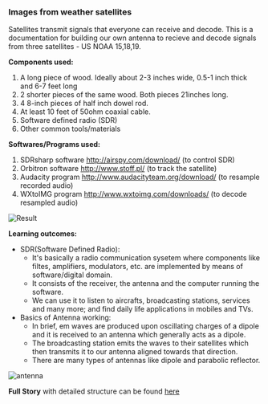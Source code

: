 ### Images from weather satellites
Satellites transmit signals that everyone can receive and decode. This is a documentation for building our own antenna to recieve and decode signals from three satellites - US NOAA 15,18,19.

**Components used:**
1. A long piece of wood. Ideally about 2-3 inches wide, 0.5-1 inch thick and 6-7 feet long
2. 2 shorter pieces of the same wood. Both pieces 21inches long.
3. 4 8-inch pieces of half inch dowel rod.
4. At least 10 feet of 50ohm coaxial cable.
5. Software defined radio (SDR)
6. Other common tools/materials

**Softwares/Programs used:**
1. SDRsharp software http://airspy.com/download/ (to control SDR)
2. Orbitron software http://www.stoff.pl/ (to track the satellite)
3. Audacity program http://www.audacityteam.org/download/ (to resample recorded audio)
4. WXtoIMG program http://www.wxtoimg.com/downloads/ (to decode resampled audio)

![Result](https://cdn.instructables.com/FT2/3FBR/J44FNQU9/FT23FBRJ44FNQU9.LARGE.jpg?auto=webp&frame=1&width=480&fit=bounds)

**Learning outcomes:**
* SDR(Software Defined Radio):
   * It's basically a radio communication sysetem where components like filtes, amplifiers, modulators, etc. are implemented by means of software/digital domain.
   * It consists of the receiver, the antenna and the computer running the software.
   * We can use it to listen to aircrafts, broadcasting stations, services and many more; and find daily life applications in mobiles and TVs.
* Basics of Antenna working:
   * In brief, em waves are produced upon oscillating charges of a dipole and it is received to an antenna which generally acts as a dipole.
   * The broadcasting station emits the waves to their satellites which then transmits it to our antenna aligned towards that direction.
   * There are many types of antennas like dipole and parabolic reflector.

![antenna](https://upload.wikimedia.org/wikipedia/commons/b/b2/Dipole_receiving_antenna_animation_4_616x380x150ms.gif)

**Full Story** with detailed structure can be found [here](https://www.instructables.com/id/Receiving-Images-From-Passing-Weather-Satellites-N/)
